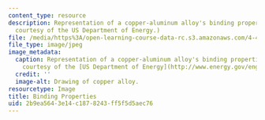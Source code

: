 ```yaml
---
content_type: resource
description: Representation of a copper-aluminum alloy's binding properties. (Image
  courtesy of the US Department of Energy.)
file: /media/https%3A/open-learning-course-data-rc.s3.amazonaws.com/4-493-emergent-materials-ii-spring-2005/2b9ea5643e14c1878243ff5f5d5aec76_4-493s05.jpg
file_type: image/jpeg
image_metadata:
  caption: Representation of a copper-aluminum alloy's binding properties. (Image
    courtesy of the [US Department of Energy](http://www.energy.gov/engine/content.do).)
  credit: ''
  image-alt: Drawing of copper alloy.
resourcetype: Image
title: Binding Properties
uid: 2b9ea564-3e14-c187-8243-ff5f5d5aec76
---
```

